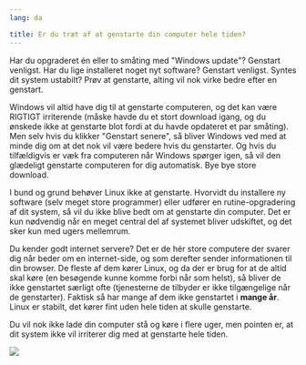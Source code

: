 ```yaml
---
lang: da

title: Er du træt af at genstarte din computer hele tiden?
---
```


Har du opgraderet én eller to småting med "Windows update"? Genstart venligst. Har du lige installeret noget nyt software? Genstart venligst. Syntes dit system ustabilt? Prøv at genstarte, alting vil nok virke bedre efter en genstart.

Windows vil altid have dig til at genstarte computeren, og det kan være RIGTIGT irriterende (måske havde du et stort download igang, og du ønskede ikke at genstarte blot fordi at du havde opdateret et par småting). Men selv hvis du klikker "Genstart senere", så bliver Windows ved med at minde dig om at det nok vil være bedere hvis du genstarter. Og hvis du tilfældigvis er væk fra computeren når Windows spørger igen, så vil den glædeligt genstarte computeren for dig automatisk.
Bye bye store download.

I bund og grund behøver Linux ikke at genstarte. Hvorvidt du installere ny software (selv meget store programmer) eller udfører en rutine-opgradering af dit system, så vil du ikke blive bedt om at genstarte din computer. Det er kun nødvendig når en meget central del af systemet bliver udskiftet, og det sker kun med ugers mellemrum.

Du kender godt internet servere? Det er de hér store computere der svarer dig når beder om en internet-side, og som derefter sender informationen til din browser. De fleste af dem kører Linux, og da der er brug for at de altid skal køre (en besøgende kunne komme forbi når som helst), så bliver de ikke genstartet særligt ofte (tjenesterne de tilbyder er ikke tilgængelige når de genstarter). Faktisk så har mange af dem ikke genstartet i <b>mange år</b>. Linux er stabilt, det kører fint uden hele tiden at skulle genstarte.

Du vil nok ikke lade din computer stå og køre i flere uger, men pointen er, at dit system ikke vil irriterer dig med at genstarte hele tiden.

<img src="Images/reboot_all_the_time_thumb.png" />




